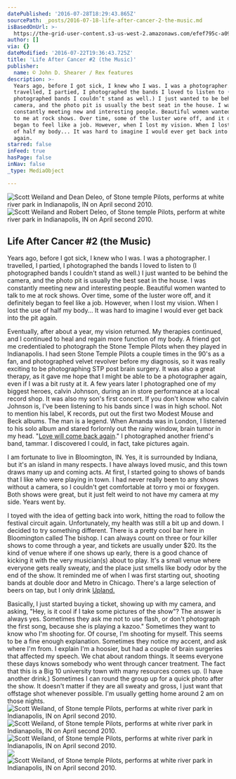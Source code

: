 ```yaml
---
datePublished: '2016-07-28T18:29:43.865Z'
sourcePath: _posts/2016-07-18-life-after-cancer-2-the-music.md
isBasedOnUrl: >-
  https://the-grid-user-content.s3-us-west-2.amazonaws.com/efef795c-a095-4bbf-969a-9d9418fb98c2.jpg
author: []
via: {}
dateModified: '2016-07-22T19:36:43.725Z'
title: 'Life After Cancer #2 (the Music)'
publisher:
  name: © John D. Shearer / Rex features
description: >-
  Years ago, before I got sick, I knew who I was. I was a photographer. I
  travelled, I partied, I photographed the bands I loved to listen to (I
  photographed bands I couldn’t stand as well.) I just wanted to be behind the
  camera, and the photo pit is usually the best seat in the house. I was
  constantly meeting new and interesting people. Beautiful women wanted to talk
  to me at rock shows. Over time, some of the luster wore off, and it definitely
  began to feel like a job. However, when I lost my vision. When I lost the use
  of half my body... It was hard to imagine I would ever get back into the pit
  again.
starred: false
inFeed: true
hasPage: false
inNav: false
_type: MediaObject

---
```

![Scott Weiland and Dean Deleo, of Stone temple Pilots, performs at white river park in Indianapolis, IN on April second 2010.](https://imgflo.herokuapp.com/graph/vahj1ThiexotieMo/5fdd94393c8fa5cb8bc910f5f4589ece/croprotate.jpg?cropheight=2913&cropwidth=4368&degrees=0&input=https%3A%2F%2Fthe-grid-user-content.s3-us-west-2.amazonaws.com%2F219ab43b-e4df-45ab-83fe-9d694be0b8cf.jpg&x=0&y=0)
![Scott Weiland and Robert Deleo, of Stone temple Pilots, perform at white river park in Indianapolis, IN on April second 2010.](https://s3-us-west-2.amazonaws.com/the-grid-img/p/36d41279bfeff3b4784b3a42cc3fd618ee62fb4b.jpg)

## Life After Cancer \#2 (the Music)

Years ago, before I got sick, I knew who I was. I was a photographer. I travelled, I partied, I photographed the bands I loved to listen to (I photographed bands I couldn't stand as well.) I just wanted to be behind the camera, and the photo pit is usually the best seat in the house. I was constantly meeting new and interesting people. Beautiful women wanted to talk to me at rock shows. Over time, some of the luster wore off, and it definitely began to feel like a job. However, when I lost my vision. When I lost the use of half my body... It was hard to imagine I would ever get back into the pit again.

Eventually, after about a year, my vision returned. My therapies continued, and I continued to heal and regain more function of my body. A friend got me credentialed to photograph the Stone Temple Pilots when they played in Indianapolis. I had seen Stone Temple Pilots a couple times in the 90's as a fan, and photographed velvet revolver before my diagnosis, so it was really exciting to be photographing STP post brain surgery. It was also a great therapy, as it gave me hope that I might be able to be a photographer again, even if I was a bit rusty at it. A few years later I photographed one of my biggest heroes, calvin Johnson, during an in store performance at a local record shop. It was also my son's first concert. If you don't know who calvin Johnson is, I've been listening to his bands since I was in high school. Not to mention his label, K records, put out the first two Modest Mouse and Beck albums. The man is a legend. When Amanda was in London, I listened to his solo album and stared forlornly out the rainy window, brain tumor in my head. "[Love will come back again][0]." I photographed another friend's band, tammar. I discovered I could, in fact, take pictures again.

I am fortunate to live in Bloomington, IN. Yes, it is surrounded by Indiana, but it's an island in many respects. I have always loved music, and this town draws many up and coming acts. At first, I started going to shows of bands that I like who were playing in town. I had never really been to any shows without a camera, so I couldn't get comfortable at torro y moi or foxygen. Both shows were great, but it just felt weird to not have my camera at my side. Years went by.

I toyed with the idea of getting back into work, hitting the road to follow the festival circuit again. Unfortunately, my health was still a bit up and down. I decided to try something different. There is a pretty cool bar here in Bloomington called The bishop. I can always count on three or four killer shows to come through a year, and tickets are usually under $20\. Its the kind of venue where if one shows up early, there is a good chance of kicking it with the very musician(s) about to play. It's a small venue where everyone gets really sweaty, and the place just smells like body odor by the end of the show. It reminded me of when I was first starting out, shooting bands at double door and Metro in Chicago. There's a large selection of beers on tap, but I only drink [Upland.][1]

Basically, I just started buying a ticket, showing up with my camera, and asking, "Hey, is it cool if I take some pictures of the show"? The answer is always yes. Sometimes they ask me not to use flash, or don't photograph the first song, because she is playing a kazoo." Sometimes they want to know who I'm shooting for. Of course, I'm shooting for myself. This seems to be a fine enough explanation. Sometimes they notice my accent, and ask where I'm from. I explain I'm a hoosier, but had a couple of brain surgeries that affected my speech. We chat about random things. It seems everyone these days knows somebody who went through cancer treatment. The fact that this is a Big 10 university town with many resources comes up. (I have another drink.) Sometimes I can round the group up for a quick photo after the show. It doesn't matter if they are all sweaty and gross, I just want that offstage shot whenever possible. I'm usually getting home around 2 am on those nights.
![Scott Weiland, of Stone temple Pilots, performs at white river park in Indianapolis, IN on April second 2010.](https://s3-us-west-2.amazonaws.com/the-grid-img/p/30125958cd2f3e53f3544429a4d7e3d51a4d9f1f.jpg)
![Scott Weiland, of Stone temple Pilots, performs at white river park in Indianapolis, IN on April second 2010.](https://s3-us-west-2.amazonaws.com/the-grid-img/p/032189b0a565ab2993d5529df13727a7d4654040.jpg)
![Scott Weiland, of Stone temple Pilots, performs at white river park in Indianapolis, IN on April second 2010.](https://s3-us-west-2.amazonaws.com/the-grid-img/p/f18f4407e40f496a0e9b036ee22834c318ab6043.jpg)
![](https://s3-us-west-2.amazonaws.com/the-grid-img/p/6cae220118f0b40449f3e4d1393ddc9b08c7aea6.jpg)
![Scott Weiland, of Stone temple Pilots, performs at white river park in Indianapolis, IN on April second 2010.](https://s3-us-west-2.amazonaws.com/the-grid-img/p/92763f7ceb8f17d7ba9606282dcc49e90d4e43c2.jpg)

[0]: https://youtu.be/1DCp0U2VuG0
[1]: http://uplandbeer.com/